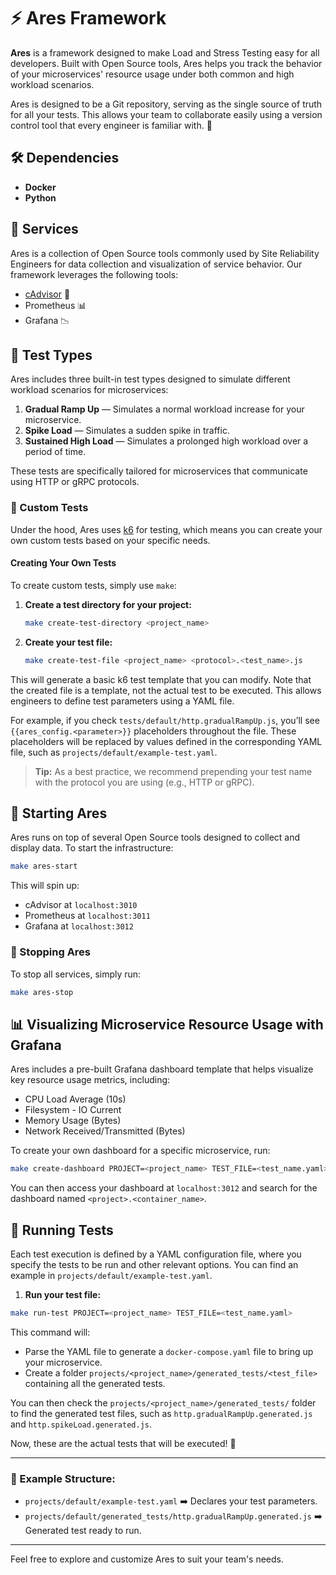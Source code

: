 # ⚡ Ares Framework

**Ares** is a framework designed to make Load and Stress Testing easy for all developers. Built with Open Source tools, Ares helps you track the behavior of your microservices' resource usage under both common and high workload scenarios.

Ares is designed to be a Git repository, serving as the single source of truth for all your tests. This allows your team to collaborate easily using a version control tool that every engineer is familiar with. 🎯

## 🛠️ Dependencies

- **Docker**
- **Python**

## 🧰 Services

Ares is a collection of Open Source tools commonly used by Site Reliability Engineers for data collection and visualization of service behavior. Our framework leverages the following tools:

- [cAdvisor](https://github.com/google/cadvisor) 🐳
- Prometheus 📊
- Grafana 📉

## 🚀 Test Types

Ares includes three built-in test types designed to simulate different workload scenarios for microservices:

1. **Gradual Ramp Up** — Simulates a normal workload increase for your microservice.
2. **Spike Load** — Simulates a sudden spike in traffic.
3. **Sustained High Load** — Simulates a prolonged high workload over a period of time.

These tests are specifically tailored for microservices that communicate using HTTP or gRPC protocols.

### 🔧 Custom Tests

Under the hood, Ares uses [k6](https://k6.io/) for testing, which means you can create your own custom tests based on your specific needs.

#### Creating Your Own Tests

To create custom tests, simply use `make`:

1. **Create a test directory for your project:**
   ```sh
   make create-test-directory <project_name>
   ```

2. **Create your test file:**
   ```sh
   make create-test-file <project_name> <protocol>.<test_name>.js
   ```

This will generate a basic k6 test template that you can modify. Note that the created file is a template, not the actual test to be executed. This allows engineers to define test parameters using a YAML file.

For example, if you check `tests/default/http.gradualRampUp.js`, you’ll see `{{ares_config.<parameter>}}` placeholders throughout the file. These placeholders will be replaced by values defined in the corresponding YAML file, such as `projects/default/example-test.yaml`.

> **Tip:** As a best practice, we recommend prepending your test name with the protocol you are using (e.g., HTTP or gRPC).

## 🚢 Starting Ares

Ares runs on top of several Open Source tools designed to collect and display data. To start the infrastructure:

```sh
make ares-start
```

This will spin up:
- cAdvisor at `localhost:3010`
- Prometheus at `localhost:3011`
- Grafana at `localhost:3012`

### 🛑 Stopping Ares

To stop all services, simply run:

```sh
make ares-stop
```

## 📊 Visualizing Microservice Resource Usage with Grafana

Ares includes a pre-built Grafana dashboard template that helps visualize key resource usage metrics, including:

- CPU Load Average (10s)
- Filesystem - IO Current
- Memory Usage (Bytes)
- Network Received/Transmitted (Bytes)

To create your own dashboard for a specific microservice, run:

```sh
make create-dashboard PROJECT=<project_name> TEST_FILE=<test_name.yaml>
```

You can then access your dashboard at `localhost:3012` and search for the dashboard named `<project>.<container_name>`.

## 🧪 Running Tests

Each test execution is defined by a YAML configuration file, where you specify the tests to be run and other relevant options. You can find an example in `projects/default/example-test.yaml`.

1. **Run your test file:**

```sh
make run-test PROJECT=<project_name> TEST_FILE=<test_name.yaml>
```

This command will:
- Parse the YAML file to generate a `docker-compose.yaml` file to bring up your microservice.
- Create a folder `projects/<project_name>/generated_tests/<test_file>` containing all the generated tests.

You can then check the `projects/<project_name>/generated_tests/` folder to find the generated test files, such as `http.gradualRampUp.generated.js` and `http.spikeLoad.generated.js`.

Now, these are the actual tests that will be executed! 🚀

---

### 📄 Example Structure:

- `projects/default/example-test.yaml` ➡️ Declares your test parameters.
- `projects/default/generated_tests/http.gradualRampUp.generated.js` ➡️ Generated test ready to run.

---

Feel free to explore and customize Ares to suit your team's needs.
